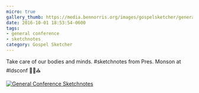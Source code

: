 ```yaml
---
micro: true
gallery_thumb: https://media.bennorris.org/images/gospelsketcher/general-conference/oct-2016/oct-16-3-monson-01.jpg
date: 2016-10-01 18:53:54-0600
tags:
- general conference
- sketchnotes
category: Gospel Sketcher
---
```


Take care of our bodies and minds. #sketchnotes from Pres. Monson at #ldsconf  ✍🏼⛪️

[![General Conference Sketchnotes](https://media.bennorris.org/images/gospelsketcher/general-conference/oct-2016/oct-16-3-monson-01.jpg)](https://media.bennorris.org/images/gospelsketcher/general-conference/oct-2016/oct-16-3-monson-01.jpg)
